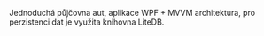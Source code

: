 Jednoduchá půjčovna aut, aplikace WPF + MVVM architektura, pro perzistenci dat je využita knihovna LiteDB.
